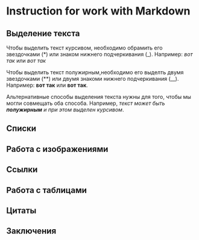 # Instruction for work with Markdown
## Выделение текста

Чтобы выделить текст курсивом, необходимо обрамить его звездочками (*) или знаком нижнего подчеркивания (_). Например: *вот так* или _вот так_

Чтобы выделить текст полужирным,необходимо его выделть двумя звездочками (**) или двумя знакоми нижнего подчеркивания (__). Например: **вот так** или __вот так__.

Альтернативные способы выделения текста нужны для того, чтобы мы могли совмещать оба способа. Например, _текст может быть **полужирным** и при этом выделен курсивом_.

## Списки

## Работа с изображениями

## Ссылки

## Работа с таблицами

## Цитаты

## Заключения

